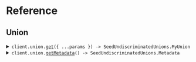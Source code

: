 # Reference
## Union
<details><summary><code>client.union.<a href="/src/api/resources/union/client/Client.ts">get</a>({ ...params }) -> SeedUndiscriminatedUnions.MyUnion</code></summary>
<dl>
<dd>

#### 🔌 Usage

<dl>
<dd>

<dl>
<dd>

```typescript
await client.union.get("string");

```
</dd>
</dl>
</dd>
</dl>

#### ⚙️ Parameters

<dl>
<dd>

<dl>
<dd>

**request:** `SeedUndiscriminatedUnions.MyUnion` 
    
</dd>
</dl>

<dl>
<dd>

**requestOptions:** `Union.RequestOptions` 
    
</dd>
</dl>
</dd>
</dl>


</dd>
</dl>
</details>

<details><summary><code>client.union.<a href="/src/api/resources/union/client/Client.ts">getMetadata</a>() -> SeedUndiscriminatedUnions.Metadata</code></summary>
<dl>
<dd>

#### 🔌 Usage

<dl>
<dd>

<dl>
<dd>

```typescript
await client.union.getMetadata();

```
</dd>
</dl>
</dd>
</dl>

#### ⚙️ Parameters

<dl>
<dd>

<dl>
<dd>

**requestOptions:** `Union.RequestOptions` 
    
</dd>
</dl>
</dd>
</dl>


</dd>
</dl>
</details>
